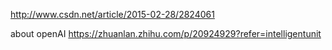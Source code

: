 http://www.csdn.net/article/2015-02-28/2824061

about openAI
https://zhuanlan.zhihu.com/p/20924929?refer=intelligentunit
